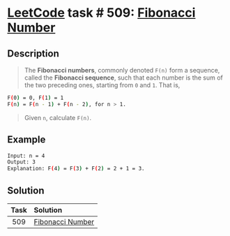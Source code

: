 # [LeetCode][leetcode] task # 509: [Fibonacci Number][task]

Description
-----------

> The **Fibonacci numbers**, commonly denoted `F(n)` form a sequence,
> called the **Fibonacci sequence**, such that each number
> is the sum of the two preceding ones, starting from `0` and `1`.
> That is,

```sh
F(0) = 0, F(1) = 1
F(n) = F(n - 1) + F(n - 2), for n > 1.
```

> Given `n`, calculate `F(n)`.

 Example
-------

```sh
Input: n = 4
Output: 3
Explanation: F(4) = F(3) + F(2) = 2 + 1 = 3.
```

Solution
--------

| Task | Solution                     |
|:----:|:-----------------------------|
| 509  | [Fibonacci Number][solution] |


[leetcode]: <http://leetcode.com/>
[task]: <https://leetcode.com/problems/fibonacci-number/>
[solution]: <https://github.com/wellaxis/praxis-leetcode/blob/main/src/main/java/com/witalis/praxis/leetcode/task/h6/p509/option/Practice.java>
